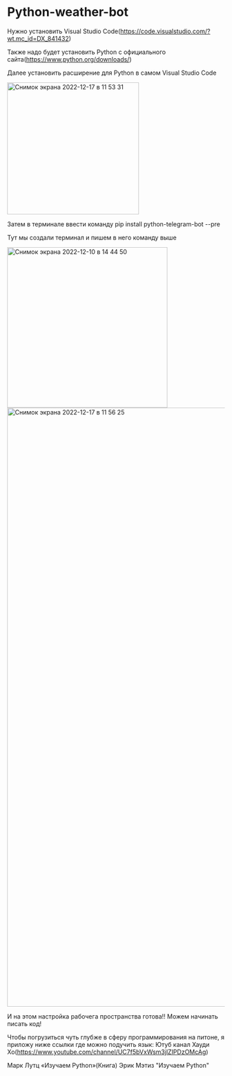 # Python-weather-bot
Нужно установить Visual Studio Code(https://code.visualstudio.com/?wt.mc_id=DX_841432)

Также надо будет установить Python с официального сайта(https://www.python.org/downloads/)

Далее установить расширение для Python в самом Visual Studio Code

<img width="305" alt="Снимок экрана 2022-12-17 в 11 53 31" src="https://user-images.githubusercontent.com/114616202/208234178-d0f7eb6d-c0ec-4696-8955-c475e10cd357.png">

Затем в терминале ввести команду pip install python-telegram-bot --pre

Тут мы создали терминал и пишем в него команду выше

<img width="371" alt="Снимок экрана 2022-12-10 в 14 44 50" src="https://user-images.githubusercontent.com/114616202/206853396-7c58136e-562d-4b76-b962-75f403fdd5a2.png">

<img width="1385" alt="Снимок экрана 2022-12-17 в 11 56 25" src="https://user-images.githubusercontent.com/114616202/208234227-1e5d405d-617d-4df0-ade5-8a459fe3d854.png">

И на этом настройка рабочега пространства готова!!
Можем начинать писать код!

Чтобы погрузиться чуть глубже в сферу программирования на питоне, я приложу ниже ссылки где можно подучить язык:
Ютуб канал Хауди Хо(https://www.youtube.com/channel/UC7f5bVxWsm3jlZIPDzOMcAg)

Марк Лутц «Изучаем Python»(Книга)
Эрик Мэтиз "Изучаем Python"
